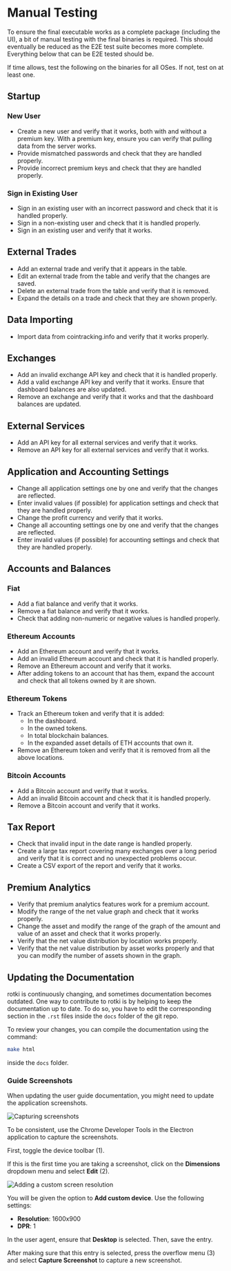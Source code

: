 # Manual Testing

To ensure the final executable works as a complete package (including the UI), a bit of manual testing with the final binaries is required. This should eventually be reduced as the E2E test suite becomes more complete. Everything below that can be E2E tested should be.

If time allows, test the following on the binaries for all OSes. If not, test on at least one.

## Startup

### New User

- Create a new user and verify that it works, both with and without a premium key. With a premium key, ensure you can verify that pulling data from the server works.
- Provide mismatched passwords and check that they are handled properly.
- Provide incorrect premium keys and check that they are handled properly.

### Sign in Existing User

- Sign in an existing user with an incorrect password and check that it is handled properly.
- Sign in a non-existing user and check that it is handled properly.
- Sign in an existing user and verify that it works.

## External Trades

- Add an external trade and verify that it appears in the table.
- Edit an external trade from the table and verify that the changes are saved.
- Delete an external trade from the table and verify that it is removed.
- Expand the details on a trade and check that they are shown properly.

## Data Importing

- Import data from cointracking.info and verify that it works properly.

## Exchanges

- Add an invalid exchange API key and check that it is handled properly.
- Add a valid exchange API key and verify that it works. Ensure that dashboard balances are also updated.
- Remove an exchange and verify that it works and that the dashboard balances are updated.

## External Services

- Add an API key for all external services and verify that it works.
- Remove an API key for all external services and verify that it works.

## Application and Accounting Settings

- Change all application settings one by one and verify that the changes are reflected.
- Enter invalid values (if possible) for application settings and check that they are handled properly.
- Change the profit currency and verify that it works.
- Change all accounting settings one by one and verify that the changes are reflected.
- Enter invalid values (if possible) for accounting settings and check that they are handled properly.

## Accounts and Balances

### Fiat

- Add a fiat balance and verify that it works.
- Remove a fiat balance and verify that it works.
- Check that adding non-numeric or negative values is handled properly.

### Ethereum Accounts

- Add an Ethereum account and verify that it works.
- Add an invalid Ethereum account and check that it is handled properly.
- Remove an Ethereum account and verify that it works.
- After adding tokens to an account that has them, expand the account and check that all tokens owned by it are shown.

### Ethereum Tokens

- Track an Ethereum token and verify that it is added:
  - In the dashboard.
  - In the owned tokens.
  - In total blockchain balances.
  - In the expanded asset details of ETH accounts that own it.
- Remove an Ethereum token and verify that it is removed from all the above locations.

### Bitcoin Accounts

- Add a Bitcoin account and verify that it works.
- Add an invalid Bitcoin account and check that it is handled properly.
- Remove a Bitcoin account and verify that it works.

## Tax Report

- Check that invalid input in the date range is handled properly.
- Create a large tax report covering many exchanges over a long period and verify that it is correct and no unexpected problems occur.
- Create a CSV export of the report and verify that it works.

## Premium Analytics

- Verify that premium analytics features work for a premium account.
- Modify the range of the net value graph and check that it works properly.
- Change the asset and modify the range of the graph of the amount and value of an asset and check that it works properly.
- Verify that the net value distribution by location works properly.
- Verify that the net value distribution by asset works properly and that you can modify the number of assets shown in the graph.

## Updating the Documentation

rotki is continuously changing, and sometimes documentation becomes outdated. One way to contribute to rotki is by helping to keep the documentation up to date. To do so, you have to edit the corresponding section in the `.rst` files inside the `docs` folder of the git repo.

To review your changes, you can compile the documentation using the command:

```sh
make html
```

inside the `docs` folder.

### Guide Screenshots

When updating the user guide documentation, you might need to update the application screenshots.

![Capturing screenshots](/images/contrib_screen.png)

To be consistent, use the Chrome Developer Tools in the Electron application to capture the screenshots.

First, toggle the device toolbar (1).

If this is the first time you are taking a screenshot, click on the **Dimensions** dropdown menu and select **Edit** (2).

![Adding a custom screen resolution](/images/contrib_dimens.png)

You will be given the option to **Add custom device**. Use the following settings:

- **Resolution**: 1600x900
- **DPR**: 1

In the user agent, ensure that **Desktop** is selected. Then, save the entry.

After making sure that this entry is selected, press the overflow menu (3) and select **Capture Screenshot** to capture a new screenshot.
